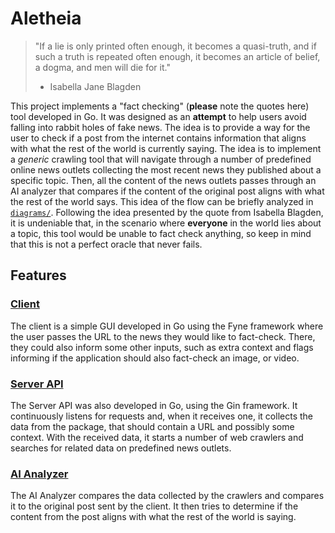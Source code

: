 # Aletheia

> "If a lie is only printed often enough, it becomes a quasi-truth, and if such a truth is repeated often enough, it
> becomes an article of belief, a dogma, and men will die for it."
> - Isabella Jane Blagden

This project implements a "fact checking" (**please** note the quotes here) tool developed in Go. It was designed as an
**attempt** to help users avoid falling into rabbit holes of fake news. The idea is to provide a way for the user to
check if a post from the internet contains information that aligns with what the rest of the world is currently saying.
The idea is to implement a *generic* crawling tool that will navigate through a number of predefined online news outlets
collecting the most recent news they published about a specific topic. Then, all the content of the news outlets passes
through an AI analyzer that compares if the content of the original post aligns with what the rest of the world says.
This idea of the flow can be briefly analyzed in [`diagrams/`](/diagrams). Following the idea presented by the quote 
from Isabella Blagden, it is undeniable that, in the scenario where **everyone** in the world lies about a topic, this
tool would be unable to fact check anything, so keep in mind that this is not a perfect oracle that never fails.

## Features

### [Client](client/README.md)

The client is a simple GUI developed in Go using the Fyne framework where the user passes the URL to the news they would
like to fact-check. There, they could also inform some other inputs, such as extra context and flags informing if the 
application should also fact-check an image, or video.

### [Server API](server-api/README.md)

The Server API was also developed in Go, using the Gin framework. It continuously listens for requests and, when it 
receives one, it collects the data from the package, that should contain a URL and possibly some context. With the 
received data, it starts a number of web crawlers and searches for related data on predefined news outlets.

### [AI Analyzer](ai-analyzer/README.md)

The AI Analyzer compares the data collected by the crawlers and compares it to the original post sent by the client. It
then tries to determine if the content from the post aligns with what the rest of the world is saying.
